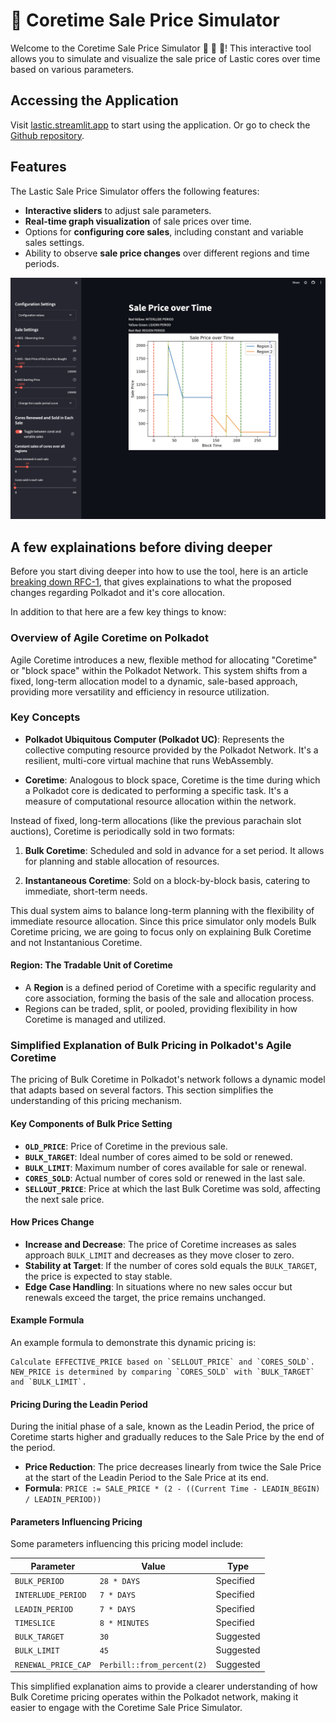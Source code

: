 # 🍭 Coretime Sale Price Simulator

Welcome to the Coretime Sale Price Simulator 🎉 🎉 🎉! This interactive tool allows you to simulate and visualize the sale price of Lastic cores over time based on various parameters. 

## Accessing the Application

Visit [lastic.streamlit.app](https://lastic.streamlit.app/) to start using the application. Or go to check the [Github repository](https://github.com/LasticXYZ/price-simulation).

## Features

The Lastic Sale Price Simulator offers the following features:

- **Interactive sliders** to adjust sale parameters.
- **Real-time graph visualization** of sale prices over time.
- Options for **configuring core sales**, including constant and variable sales settings.
- Ability to observe **sale price changes** over different regions and time periods.

![sale-price](./img/sale-price.png)

## A few explainations before diving deeper
Before you start diving deeper into how to use the tool, here is an article [breaking down RFC-1](https://blog.lastic.xyz/simplifying-rfc-1-understanding-agile-coretime-for-the-polkadot-network-9db27c6ad847), that gives explainations to what the proposed changes regarding Polkadot and it's core allocation.

In addition to that here are a few key things to know:

### Overview of Agile Coretime on Polkadot

Agile Coretime introduces a new, flexible method for allocating "Coretime" or "block space" within the Polkadot Network. This system shifts from a fixed, long-term allocation model to a dynamic, sale-based approach, providing more versatility and efficiency in resource utilization.

### Key Concepts

- **Polkadot Ubiquitous Computer (Polkadot UC)**: Represents the collective computing resource provided by the Polkadot Network. It's a resilient, multi-core virtual machine that runs WebAssembly.

- **Coretime**: Analogous to block space, Coretime is the time during which a Polkadot core is dedicated to performing a specific task. It's a measure of computational resource allocation within the network.

Instead of fixed, long-term allocations (like the previous parachain slot auctions), Coretime is periodically sold in two formats:

1. **Bulk Coretime**: Scheduled and sold in advance for a set period. It allows for planning and stable allocation of resources.
   
2. **Instantaneous Coretime**: Sold on a block-by-block basis, catering to immediate, short-term needs.

This dual system aims to balance long-term planning with the flexibility of immediate resource allocation. Since this price simulator only models Bulk Coretime pricing, we are going to focus only on explaining Bulk Coretime and not Instantanious Coretime.

#### Region: The Tradable Unit of Coretime
- A **Region** is a defined period of Coretime with a specific regularity and core association, forming the basis of the sale and allocation process.
- Regions can be traded, split, or pooled, providing flexibility in how Coretime is managed and utilized.

### Simplified Explanation of Bulk Pricing in Polkadot's Agile Coretime

The pricing of Bulk Coretime in Polkadot's network follows a dynamic model that adapts based on several factors. This section simplifies the understanding of this pricing mechanism.

#### Key Components of Bulk Price Setting

- **`OLD_PRICE`**: Price of Coretime in the previous sale.
- **`BULK_TARGET`**: Ideal number of cores aimed to be sold or renewed.
- **`BULK_LIMIT`**: Maximum number of cores available for sale or renewal.
- **`CORES_SOLD`**: Actual number of cores sold or renewed in the last sale.
- **`SELLOUT_PRICE`**: Price at which the last Bulk Coretime was sold, affecting the next sale price.

#### How Prices Change

- **Increase and Decrease**: The price of Coretime increases as sales approach `BULK_LIMIT` and decreases as they move closer to zero.
- **Stability at Target**: If the number of cores sold equals the `BULK_TARGET`, the price is expected to stay stable.
- **Edge Case Handling**: In situations where no new sales occur but renewals exceed the target, the price remains unchanged.

#### Example Formula

An example formula to demonstrate this dynamic pricing is:

```
Calculate EFFECTIVE_PRICE based on `SELLOUT_PRICE` and `CORES_SOLD`.
NEW_PRICE is determined by comparing `CORES_SOLD` with `BULK_TARGET` and `BULK_LIMIT`.
```

#### Pricing During the Leadin Period

During the initial phase of a sale, known as the Leadin Period, the price of Coretime starts higher and gradually reduces to the Sale Price by the end of the period.

- **Price Reduction**: The price decreases linearly from twice the Sale Price at the start of the Leadin Period to the Sale Price at its end.
- **Formula**: `PRICE := SALE_PRICE * (2 - ((Current Time - LEADIN_BEGIN) / LEADIN_PERIOD))`

#### Parameters Influencing Pricing

Some parameters influencing this pricing model include:

| Parameter           | Value                  | Type       |
|---------------------|------------------------|------------|
| `BULK_PERIOD`       | `28 * DAYS`            | Specified  |
| `INTERLUDE_PERIOD`  | `7 * DAYS`             | Specified  |
| `LEADIN_PERIOD`     | `7 * DAYS`             | Specified  |
| `TIMESLICE`         | `8 * MINUTES`          | Specified  |
| `BULK_TARGET`       | `30`                   | Suggested  |
| `BULK_LIMIT`        | `45`                   | Suggested  |
| `RENEWAL_PRICE_CAP` | `Perbill::from_percent(2)` | Suggested  |

This simplified explanation aims to provide a clearer understanding of how Bulk Coretime pricing operates within the Polkadot network, making it easier to engage with the Coretime Sale Price Simulator.
